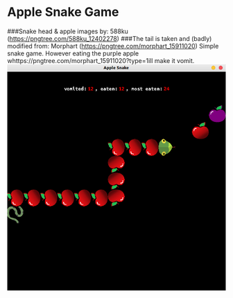 # Apple Snake Game
###Snake head & apple images by: 588ku (https://pngtree.com/588ku_12402278)
###The tail is taken and (badly) modified from: Morphart (https://pngtree.com/morphart_15911020)
Simple snake game. However eating the purple apple whttps://pngtree.com/morphart_15911020?type=1ill make it vomit.
![alt text](Images/screenshot.png)

